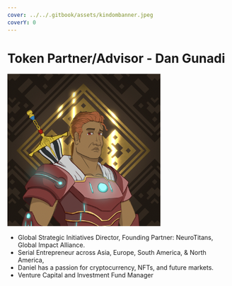 ```yaml
---
cover: ../../.gitbook/assets/kindombanner.jpeg
coverY: 0
---
```


# Token Partner/Advisor   - Dan Gunadi

![](<../../.gitbook/assets/Screen Shot 2022-07-06 at 12.36.32 PM.png>)

* Global Strategic Initiatives Director, Founding Partner: NeuroTitans, Global Impact Alliance.&#x20;
* Serial Entrepreneur across Asia, Europe, South America, & North America,&#x20;
* Daniel has a passion for cryptocurrency, NFTs, and future markets.&#x20;
* Venture Capital and Investment Fund Manager&#x20;
